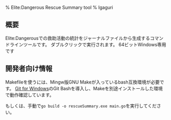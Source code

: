 % Elite:Dangerous Rescue Summary tool
% Igaguri

## 概要

Elite:Dangerousでの救助活動の統計をジャーナルファイルから生成するコマンドラインツールです。
ダブルクリックで実行されます。
64ビットWindows専用です


## 開発者向け情報

Makefileを使うには、Mingw版GNU Makeが入っているbash互換環境が必要です。
[Git for Windows](https://git-scm.com/download/win)のGit Bashを導入し、Makeを別途インストールした環境で動作確認しています。

もしくは、手動で`go build -o rescueSummary.exe main.go`を実行してください。

